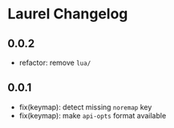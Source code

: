 # Laurel Changelog

## 0.0.2

- refactor: remove `lua/`

## 0.0.1

- fix(keymap): detect missing `noremap` key
- fix(keymap): make `api-opts` format available
